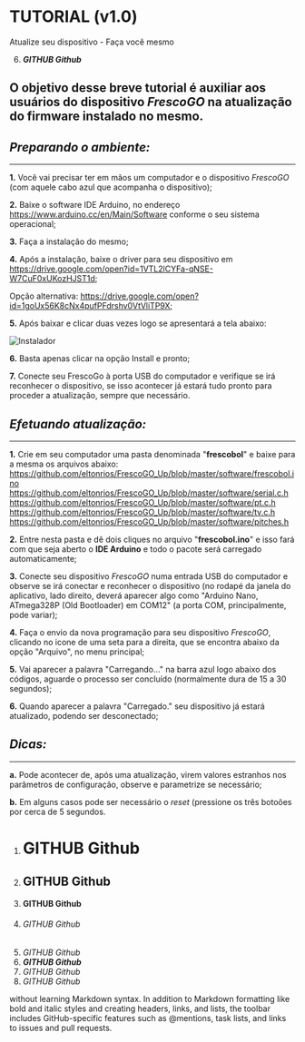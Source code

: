 # TUTORIAL  (v1.0) 
Atualize seu dispositivo - Faça você mesmo 

6. **_GITHUB Github_** 


O objetivo desse breve tutorial é auxiliar aos usuários do dispositivo *FrescoGO* na atualização do firmware instalado no mesmo.
---------------------------------------------------------------------
## *Preparando o ambiente:*
---------------------------------------------------------------------
**1.** Você vai precisar ter em mãos um computador e o dispositivo *FrescoGO* (com aquele cabo azul que acompanha o dispositivo);

**2.** Baixe o software IDE Arduino, no endereço https://www.arduino.cc/en/Main/Software conforme o seu sistema operacional;

**3.** Faça a instalação do mesmo;

**4.** Após a instalação, baixe o driver para seu dispositivo em https://drive.google.com/open?id=1VTL2lCYFa-qNSE-W7CuF0xUKozHJST1d;

Opção alternativa: https://drive.google.com/open?id=1goUx56K8cNx4pufPFdrshv0VtVliTP9X;

**5.** Após baixar e clicar duas vezes logo se apresentará a tela abaixo:

![Instalador](http://i1.wp.com/blogdarobotica.com/wp-content/uploads/2016/05/executavel.png "Setup")

**6.** Basta apenas clicar na opção Install e pronto;

**7.** Conecte seu FrescoGo à porta USB do computador e verifique se irá reconhecer o dispositivo, se isso acontecer já estará tudo pronto para proceder a atualização, sempre que necessário.

<!-- Obs: http://blogdarobotica.com/instalando-driver-serial-para-arduinos-com-chip-ch340/
-->

## *Efetuando atualização:*
---------------------------------------------------------------------
**1.** Crie em seu computador uma pasta denominada "**frescobol**" e baixe para a mesma os arquivos abaixo:
<https://github.com/eltonrios/FrescoGO_Up/blob/master/software/frescobol.ino>
<https://github.com/eltonrios/FrescoGO_Up/blob/master/software/serial.c.h> 
<https://github.com/eltonrios/FrescoGO_Up/blob/master/software/pt.c.h> 
<https://github.com/eltonrios/FrescoGO_Up/blob/master/software/tv.c.h> 
<https://github.com/eltonrios/FrescoGO_Up/blob/master/software/pitches.h> 
 
**2.** Entre nesta pasta e dê dois cliques no arquivo "**frescobol.ino**" e isso fará com que seja aberto o **IDE Arduino** e todo o pacote será carregado automaticamente;

**3.** Conecte seu dispositivo *FrescoGO* numa entrada USB do computador e observe se irá conectar e reconhecer o dispositivo (no rodapé da janela do aplicativo, lado direito, deverá aparecer algo como "Arduino Nano, ATmega328P (Old Bootloader) em COM12" (a porta COM, principalmente, pode variar);

**4.** Faça o envio da nova programação para seu dispositivo *FrescoGO*, clicando no icone de uma seta para a direita, que se encontra abaixo da opção "Arquivo", no menu principal;

**5.** Vai aparecer a palavra "Carregando..." na barra azul logo abaixo dos códigos, aguarde o processo ser concluído (normalmente dura de 15 a 30 segundos); 

**6.** Quando aparecer a palavra "Carregado." seu dispositivo já estará atualizado, podendo ser desconectado;

## *Dicas:*
---------------------------------------------------------------------
**a.** Pode acontecer de, após uma atualização, virem valores estranhos nos parâmetros de configuração, observe e parametrize se necessário;

**b.** Em alguns casos pode ser necessário o *reset* (pressione os três botoões por cerca de 5 segundos.



1. # GITHUB Github 
2. ## GITHUB Github
3. **GITHUB Github**
4. ###### GITHUB Github 
5. _GITHUB Github_
6. **_GITHUB Github_** 
7. *GITHUB Github* 
8. *_GITHUB Github_*

without learning Markdown syntax. In addition to Markdown formatting like bold and italic styles and creating headers, links, and lists, the toolbar includes GitHub-specific features such as @mentions, task lists, and links to issues and pull requests.



